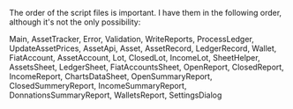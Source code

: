 The order of the script files is important. I have them in the following order, although it's not the only possibility:

Main,
AssetTracker,
Error,
Validation,
WriteReports,
ProcessLedger,
UpdateAssetPrices,
AssetApi,
Asset,
AssetRecord,
LedgerRecord,
Wallet,
FiatAccount,
AssetAccount,
Lot,
ClosedLot,
IncomeLot,
SheetHelper,
AssetsSheet,
LedgerSheet,
FiatAccountsSheet,
OpenReport,
ClosedReport,
IncomeReport,
ChartsDataSheet,
OpenSummaryReport,
ClosedSummeryReport,
IncomeSummaryReport,
DonnationsSummaryReport,
WalletsReport,
SettingsDialog
